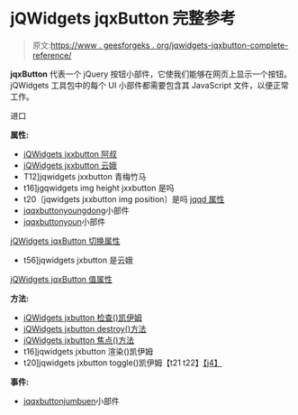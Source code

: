 # jQWidgets jqxButton 完整参考

> 原文:[https://www . geesforgeks . org/jqwidgets-jqxbutton-complete-reference/](https://www.geeksforgeeks.org/jqwidgets-jqxbutton-complete-reference/)

**jqxButton** 代表一个 jQuery 按钮小部件，它使我们能够在网页上显示一个按钮。jQWidgets 工具包中的每个 UI 小部件都需要包含其 JavaScript 文件，以便正常工作。

进口

**属性:**

*   [jQWidgets jxxbutton 阿叔](https://www.geeksforgeeks.org/jqwidgets-jqxbutton-delay-property/)
*   [jQWidgets jxxbutton 云娥](https://www.geeksforgeeks.org/jqwidgets-jqxbutton-disabled-property/)
*   T12]jqwidgets jxxbutton 青梅竹马
*   t16]jgqwidgets img height jxxbutton 是吗
*   t20〔jqwidgets jxxbutton img position〕是吗
[jqqd 属性](https://www.geeksforgeeks.org/jqwidgets-jqxbutton-imgsrc-property/)
*   [jqqxbuttonyoungdong](https://www.geeksforgeeks.org/jqwidgets-jqxbutton-template-property/)小部件
*   [jqqxbuttonyoun](https://www.geeksforgeeks.org/jqwidgets-jqxbutton-theme-property/)小部件

[jQWidgets jqxButton 切换属性](https://www.geeksforgeeks.org/jqwidgets-jqxbutton-toggled-property/)
*   t56]jqwidgets jxbutton 是云娥

[jQWidgets jqxButton 值属性](https://www.geeksforgeeks.org/jqwidgets-jqxbutton-value-property/)

**方法:**

*   [jQWidgets jxbutton 检查()凯伊姆](https://www.geeksforgeeks.org/jqwidgets-jqxbutton-check-method/)
*   [jQWidgets jxbutton destroy()方法](https://www.geeksforgeeks.org/jqwidgets-jqxbutton-destroy-method/)
*   [jQWidgets jxbutton 焦点()方法](https://www.geeksforgeeks.org/jqwidgets-jqxbutton-focus-method/)
*   t16]jqwidgets jxbutton 渲染()凯伊姆
*   t20]jqwidgets jxbutton toggle()凯伊姆【t21 t22】[【j4】](https://www.geeksforgeeks.org/jqwidgets-jqxbutton-uncheck-method/)

**事件:**

*   [jqqxbuttonjumbuen](https://www.geeksforgeeks.org/jqwidgets-jqxbutton-click-event/?ref=rp)小部件